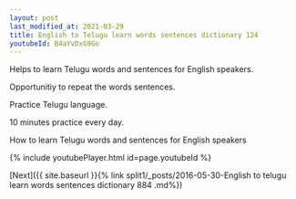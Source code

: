 ```yaml
---
layout: post
last_modified_at: 2021-03-29
title: English to Telugu learn words sentences dictionary 124 
youtubeId: B4aYvDxG9Go
---
```

 
 
Helps to learn Telugu words and sentences for English speakers.

Opportunitiy to repeat the words sentences. 

Practice Telugu language. 
 
10 minutes practice every day. 
 
How to learn Telugu words and sentences for English speakers 
 
{% include youtubePlayer.html id=page.youtubeId %}
 
 
[Next]({{ site.baseurl }}{% link  split1/_posts/2016-05-30-English to telugu learn words sentences dictionary 884 .md%})
 

